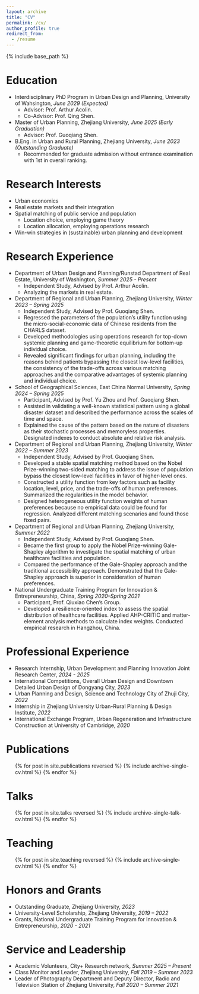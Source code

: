 ```yaml
---
layout: archive
title: "CV"
permalink: /cv/
author_profile: true
redirect_from:
  - /resume
---
```


{% include base_path %}

Education
======
* Interdisciplinary PhD Program in Urban Design and Planning, University of Wahsington, *June 2029 (Expected)*
  * Advisor: Prof. Arthur Acolin.
  * Co-Advisor: Prof. Qing Shen.
* Master of Urban Planning, Zhejiang University, *June 2025 (Early Graduation)*
  * Advisor: Prof. Guoqiang Shen.
* B.Eng. in Urban and Rural Planning, Zhejiang University, *June 2023 (Outstanding Graduate)*
  * Recommended for graduate admission without entrance examination with 1st in overall ranking.

Research Interests
======
* Urban economics
* Real estate markets and their integration
* Spatial matching of public service and population
  * Location choice, employing game theory
  * Location allocation, employing operations research
* Win-win strategies in (sustainable) urban planning and development

Research Experience
======
* Department of Urban Design and Planning/Runstad Department of Real Estate, University of Washington, *Summer 2025 - Present*
  * Independent Study, Advised by Prof. Arthur Acolin.
  * Analyzing the markets in real estate.
* Department of Regional and Urban Planning, Zhejiang University, *Winter 2023 – Spring 2025*
  * Independent Study, Advised by Prof. Guoqiang Shen.	
  * Regressed the parameters of the population’s utility function using the micro-social-economic data of Chinese residents from the CHARLS dataset.
  * Developed methodologies using operations research for top-down systemic planning and game-theoretic equilibrium for bottom-up individual choice.
  * Revealed significant findings for urban planning, including the reasons behind patients bypassing the closest low-level facilities, the consistency of the trade-offs across various matching approaches and the comparative advantages of systemic planning and individual choice.
* School of Geographical Sciences, East China Normal University, *Spring 2024 – Spring 2025*
  * Participant, Advised by Prof. Yu Zhou and Prof. Guoqiang Shen.	
  * Assisted in validating a well-known statistical pattern using a global disaster dataset and described the performance across the scales of time and space.
  * Explained the cause of the pattern based on the nature of disasters as their stochastic processes and memoryless properties. Designated indexes to conduct absolute and relative risk analysis.
* Department of Regional and Urban Planning, Zhejiang University, *Winter 2022 – Summer 2023*
  * Independent Study, Advised by Prof. Guoqiang Shen.	
  * Developed a stable spatial matching method based on the Nobel Prize-winning two-sided matching to address the issue of population bypass the closest low-level facilities in favor of higher-level ones.
  * Constructed a utility function from key factors such as facility location, level, price, and the trade-offs of human preferences. Summarized the regularities in the model behavior.
  * Designed heterogeneous utility function weights of human preferences because no empirical data could be found for regression. Analyzed different matching scenarios and found those fixed pairs.
* Department of Regional and Urban Planning, Zhejiang University, *Summer 2022*
  * Independent Study, Advised by Prof. Guoqiang Shen.
  * Became the first group to apply the Nobel Prize-winning Gale-Shapley algorithm to investigate the spatial matching of urban healthcare facilities and population.
  * Compared the performance of the Gale-Shapley approach and the traditional accessibility approach. Demonstrated that the Gale-Shapley approach is superior in consideration of human preferences.
* National Undergraduate Training Program for Innovation & Entrepreneurship, China,	*Spring 2020–Spring 2021*
  * Participant, Prof. Qiuxiao Chen’s Group.
  * Developed a resilience-oriented index to assess the spatial distribution of healthcare facilities. Applied AHP-CRITIC and matter-element analysis methods to calculate index weights. Conducted empirical research in Hangzhou, China.

Professional Experience
======
* Research Internship, Urban Development and Planning Innovation Joint Research Center, *2024 - 2025*
* International Competitions, Overall Urban Design and Downtown Detailed Urban Design of Dongyang City, *2023*
* Urban Planning and Design, Science and Technology City of Zhuji City, *2022*
* Internship in Zhejiang University Urban-Rural Planning & Design Institute, *2022*
* International Exchange Program, Urban Regeneration and Infrastructure Construction at University of Cambridge,	*2020*

Publications
======
<ul>
  {% for post in site.publications reversed %}
    {% include archive-single-cv.html %}
  {% endfor %}
</ul>

Talks
======
<ul>
  {% for post in site.talks reversed %}
    {% include archive-single-talk-cv.html  %}
  {% endfor %}
</ul>

Teaching
======
<ul>
  {% for post in site.teaching reversed %}
    {% include archive-single-cv.html %}
  {% endfor %}
</ul>

Honors and Grants
======
* Outstanding Graduate, Zhejiang University, *2023*
* University-Level Scholarship, Zhejiang University, *2019 – 2022*
* Grants, National Undergraduate Training Program for Innovation & Entrepreneurship, *2020 - 2021*

Service and Leadership
======
* Academic Volunteers, City+ Research network, *Summer 2025 – Present*
* Class Monitor and Leader, Zhejiang University, *Fall 2019 – Summer 2023*
* Leader of Photography Department and Deputy Director, Radio and Television Station of Zhejiang University, *Fall 2020 – Summer 2021*
